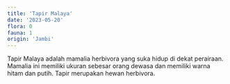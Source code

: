 ```yaml
---
title: 'Tapir Malaya'
date: '2023-05-20'
flora: 0
fauna: 1
origin: 'Jambi'
---
```


Tapir Malaya adalah mamalia herbivora yang suka hidup di dekat perairaan. Mamalia ini memiliki ukuran sebesar orang dewasa dan memiliki warna hitam dan putih.
Tapir merupakan hewan herbivora.